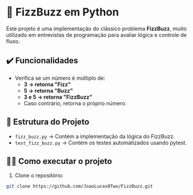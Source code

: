 # 🚀 FizzBuzz em Python

Este projeto é uma implementação do clássico problema **FizzBuzz**, muito utilizado em entrevistas de programação para avaliar lógica e controle de fluxo.

## ✔️ Funcionalidades
- Verifica se um número é múltiplo de:
  - **3 → retorna "Fizz"**
  - **5 → retorna "Buzz"**
  - **3 e 5 → retorna "FizzBuzz"**
  - Caso contrário, retorna o próprio número.

## 🧠 Estrutura do Projeto
- `fizz_buzz.py` → Contém a implementação da lógica do FizzBuzz.
- `test_fizz_buzz.py` → Contém os testes automatizados usando pytest.

## 🏃‍♂️ Como executar o projeto
1. Clone o repositório:
```bash
git clone https://github.com/JoaoLucas0Two/FizzBuzz.git
